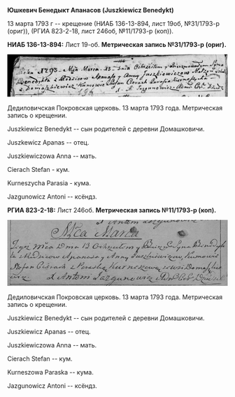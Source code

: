 **Юшкевич Бенедыкт Апанасов (Juszkiewicz Benedykt)**

13 марта 1793 г -- крещение (НИАБ 136-13-894, лист 19об, №31/1793-р
(ориг)), (РГИА 823-2-18, лист 246об, №11/1793-р (коп)).

**НИАБ 136-13-894:** Лист 19-об. **Метрическая запись №31/1793-р
(ориг).**

![](./media/a279ce131468ff3abbf21fb8715cbf32c7b6bf0c.png)

Дедиловичская Покровская церковь. 13 марта 1793 года. Метрическая запись
о крещении.

Juszkiewicz Benedykt -- сын родителей с деревни Домашковичи.

Juszkewicz Apanas -- отец.

Juszkiewiczowa Anna -- мать.

Cierach Stefan - кум.

Kurneszycha Parasia - кума.

Jazgunowicz Antoni -- ксёндз.

**РГИА 823-2-18:** Лист 246об. **Метрическая запись №11/1793-р (коп).**

![](./media/1d644a287787c24da2399c5b181b40d217579e55.png)

Дедиловичская Покровская церковь. 13 марта 1793 года. Метрическая запись
о крещении.

Juszkiewicz Benedykt -- сын родителей с деревни Домашковичи.

Juszkiewicz Apanas -- отец.

Juszkiewiczowa Anna -- мать.

Cierach Stefan -- кум.

Kurneszowa Paraska -- кума.

Jazgunowicz Antoni -- ксёндз.
